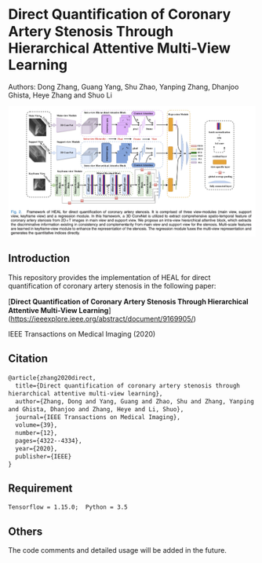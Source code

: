 # Direct Quantiﬁcation of Coronary Artery Stenosis Through Hierarchical Attentive Multi-View Learning
Authors: Dong Zhang, Guang Yang, Shu Zhao, Yanping Zhang, Dhanjoo Ghista, Heye Zhang and Shuo Li

![image](https://github.com/HIC-SYSU/HEAL/blob/main/framework.jpg)

## Introduction
This repository provides the implementation of HEAL for direct quantification of coronary artery stenosis in the following paper:  

[**Direct Quantiﬁcation of Coronary Artery Stenosis Through Hierarchical Attentive Multi-View Learning**]
(https://ieeexplore.ieee.org/abstract/document/9169905/)  

IEEE Transactions on Medical Imaging (2020)

## Citation
```
@article{zhang2020direct,
  title={Direct quantification of coronary artery stenosis through hierarchical attentive multi-view learning},
  author={Zhang, Dong and Yang, Guang and Zhao, Shu and Zhang, Yanping and Ghista, Dhanjoo and Zhang, Heye and Li, Shuo},
  journal={IEEE Transactions on Medical Imaging},
  volume={39},
  number={12},
  pages={4322--4334},
  year={2020},
  publisher={IEEE}
}
```

## Requirement
```
Tensorflow = 1.15.0;  Python = 3.5 
```
  
## Others
The code comments and detailed usage will be added in the future.
